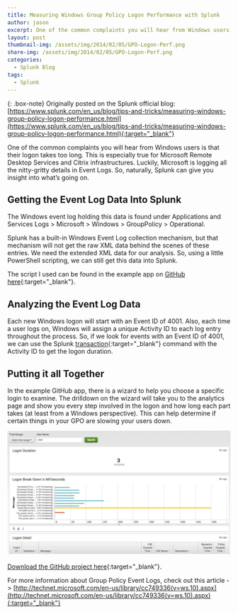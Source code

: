 ```yaml
---
title: Measuring Windows Group Policy Logon Performance with Splunk
author: jason
excerpt: One of the common complaints you will hear from Windows users is that their logon takes too long.  This is especially true for Microsoft Remote Desktop Services and Citrix infrastructures.  Luckily, Microsoft is logging all the nitty-gritty details in Event Logs.  So, naturally, Splunk can give you insight into what's going on.
layout: post
thumbnail-img: /assets/img/2014/02/05/GPO-Logon-Perf.png
share-img: /assets/img/2014/02/05/GPO-Logon-Perf.png
categories:
  - Splunk Blog
tags:
  - Splunk
---
```

{: .box-note}
Originally posted on the Splunk official blog: [https://www.splunk.com/en_us/blog/tips-and-tricks/measuring-windows-group-policy-logon-performance.html](https://www.splunk.com/en_us/blog/tips-and-tricks/measuring-windows-group-policy-logon-performance.html){:target="_blank"}

One of the common complaints you will hear from Windows users is that their logon takes too long.  This is especially true for Microsoft Remote Desktop Services and Citrix infrastructures.  Luckily, Microsoft is logging all the nitty-gritty details in Event Logs.  So, naturally, Splunk can give you insight into what’s going on.

## Getting the Event Log Data Into Splunk
The Windows event log holding this data is found under Applications and Services Logs > Microsoft > Windows > GroupPolicy > Operational.

Splunk has a built-in Windows Event Log collection mechanism, but that mechanism will not get the raw XML data behind the scenes of these entries.  We need the extended XML data for our analysis.  So, using a little PowerShell scripting, we can still get this data into Splunk.

The script I used can be found in the example app on [GitHub here](https://github.com/JasonConger/SplunkWinLogon){:target="_blank"}.

## Analyzing the Event Log Data
Each new Windows logon will start with an Event ID of 4001.  Also, each time a user logs on, Windows will assign a unique Activity ID to each log entry throughout the process.  So, if we look for events with an Event ID of 4001, we can use the Splunk [transaction](http://docs.splunk.com/Documentation/Splunk/latest/SearchReference/transaction){:target="_blank"} command with the Activity ID to get the logon duration.

## Putting it all Together
In the example GitHub app, there is a wizard to help you choose a specific login to examine.  The drilldown on the wizard will take you to the analytics page and show you every step involved in the logon and how long each part takes (at least from a Windows perspective).  This can help determine if certain things in your GPO are slowing your users down.

![GPO Logon Perf](/assets/img/2014/02/05/GPO-Logon-Perf.png)

[Download the GitHub project here](https://github.com/JasonConger/SplunkWinLogon){:target="_blank"}.

For more information about Group Policy Event Logs, check out this article -> [http://technet.microsoft.com/en-us/library/cc749336(v=ws.10).aspx](http://technet.microsoft.com/en-us/library/cc749336(v=ws.10).aspx){:target="_blank"}